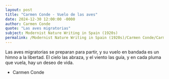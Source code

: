 ```yaml
---
layout: post
title: "Carmen Conde - Vuelo de las aves"
date: 2024-12-30 12:00:00 -0000
author: Carmen Conde
quote: "Las aves migratorias"
subject: Modernist Nature Writing in Spain (1920s)
permalink: /Modernist Nature Writing in Spain (1920s)/Carmen Conde/Carmen Conde - Vuelo de las aves
---
```


Las aves migratorias
se preparan para partir,
y su vuelo en bandada
es un himno a la libertad.
El cielo las abraza,
y el viento las guía,
y en cada pluma que vuela,
hay un deseo de vida.

- Carmen Conde
